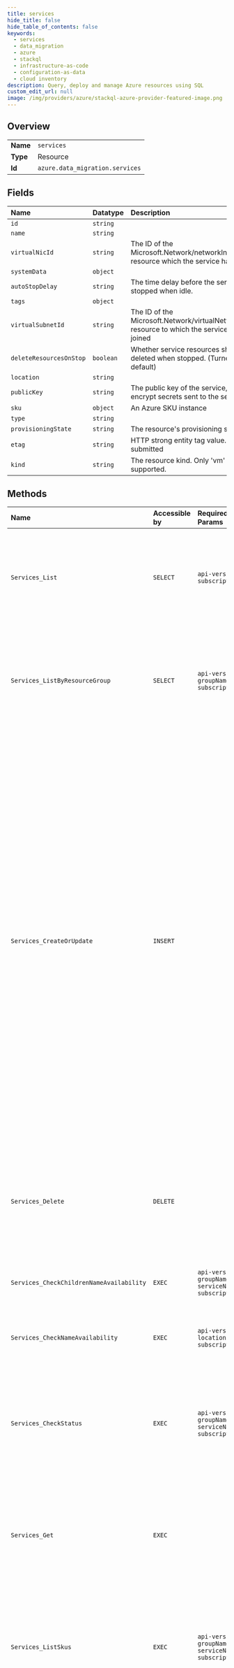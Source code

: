 ```yaml
---
title: services
hide_title: false
hide_table_of_contents: false
keywords:
  - services
  - data_migration
  - azure    
  - stackql
  - infrastructure-as-code
  - configuration-as-data
  - cloud inventory
description: Query, deploy and manage Azure resources using SQL
custom_edit_url: null
image: /img/providers/azure/stackql-azure-provider-featured-image.png
---
```

  
    

## Overview
<table><tbody>
<tr><td><b>Name</b></td><td><code>services</code></td></tr>
<tr><td><b>Type</b></td><td>Resource</td></tr>
<tr><td><b>Id</b></td><td><code>azure.data_migration.services</code></td></tr>
</tbody></table>

## Fields
| Name | Datatype | Description |
|:-----|:---------|:------------|
| `id` | `string` |  |
| `name` | `string` |  |
| `virtualNicId` | `string` | The ID of the Microsoft.Network/networkInterfaces resource which the service have |
| `systemData` | `object` |  |
| `autoStopDelay` | `string` | The time delay before the service is auto-stopped when idle. |
| `tags` | `object` |  |
| `virtualSubnetId` | `string` | The ID of the Microsoft.Network/virtualNetworks/subnets resource to which the service should be joined |
| `deleteResourcesOnStop` | `boolean` | Whether service resources should be deleted when stopped. (Turned on by default) |
| `location` | `string` |  |
| `publicKey` | `string` | The public key of the service, used to encrypt secrets sent to the service |
| `sku` | `object` | An Azure SKU instance |
| `type` | `string` |  |
| `provisioningState` | `string` | The resource's provisioning state |
| `etag` | `string` | HTTP strong entity tag value. Ignored if submitted |
| `kind` | `string` | The resource kind. Only 'vm' (the default) is supported. |
## Methods
| Name | Accessible by | Required Params | Description |
|:-----|:--------------|:----------------|:------------|
| `Services_List` | `SELECT` | `api-version, subscriptionId` | The services resource is the top-level resource that represents the Database Migration Service. This method returns a list of service resources in a subscription. |
| `Services_ListByResourceGroup` | `SELECT` | `api-version, groupName, subscriptionId` | The Services resource is the top-level resource that represents the Database Migration Service. This method returns a list of service resources in a resource group. |
| `Services_CreateOrUpdate` | `INSERT` |  | The services resource is the top-level resource that represents the Database Migration Service. The PUT method creates a new service or updates an existing one. When a service is updated, existing child resources (i.e. tasks) are unaffected. Services currently support a single kind, "vm", which refers to a VM-based service, although other kinds may be added in the future. This method can change the kind, SKU, and network of the service, but if tasks are currently running (i.e. the service is busy), this will fail with 400 Bad Request ("ServiceIsBusy"). The provider will reply when successful with 200 OK or 201 Created. Long-running operations use the provisioningState property. |
| `Services_Delete` | `DELETE` |  | The services resource is the top-level resource that represents the Database Migration Service. The DELETE method deletes a service. Any running tasks will be canceled. |
| `Services_CheckChildrenNameAvailability` | `EXEC` | `api-version, groupName, serviceName, subscriptionId` | This method checks whether a proposed nested resource name is valid and available. |
| `Services_CheckNameAvailability` | `EXEC` | `api-version, location, subscriptionId` | This method checks whether a proposed top-level resource name is valid and available. |
| `Services_CheckStatus` | `EXEC` | `api-version, groupName, serviceName, subscriptionId` | The services resource is the top-level resource that represents the Database Migration Service. This action performs a health check and returns the status of the service and virtual machine size. |
| `Services_Get` | `EXEC` |  | The services resource is the top-level resource that represents the Database Migration Service. The GET method retrieves information about a service instance. |
| `Services_ListSkus` | `EXEC` | `api-version, groupName, serviceName, subscriptionId` | The services resource is the top-level resource that represents the Database Migration Service. The skus action returns the list of SKUs that a service resource can be updated to. |
| `Services_Start` | `EXEC` | `api-version, groupName, serviceName, subscriptionId` | The services resource is the top-level resource that represents the Database Migration Service. This action starts the service and the service can be used for data migration. |
| `Services_Stop` | `EXEC` | `api-version, groupName, serviceName, subscriptionId` | The services resource is the top-level resource that represents the Database Migration Service. This action stops the service and the service cannot be used for data migration. The service owner won't be billed when the service is stopped. |
| `Services_Update` | `EXEC` |  | The services resource is the top-level resource that represents the Database Migration Service. The PATCH method updates an existing service. This method can change the kind, SKU, and network of the service, but if tasks are currently running (i.e. the service is busy), this will fail with 400 Bad Request ("ServiceIsBusy"). |
